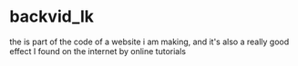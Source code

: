 # backvid_lk
the is part of the code of a website i am making, and it's also a really good effect I found on the internet by online tutorials
